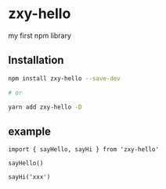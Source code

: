 # zxy-hello

my first npm library

## Installation

```bash
npm install zxy-hello --save-dev

# or

yarn add zxy-hello -D
```

## example

```javasript
import { sayHello, sayHi } from 'zxy-hello'

sayHello()

sayHi('xxx')
```